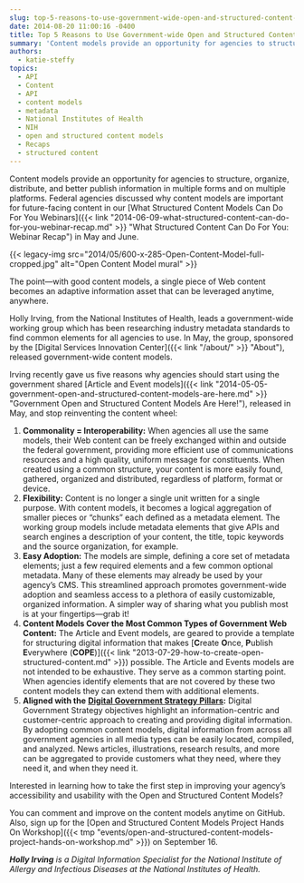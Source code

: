 ```yaml
---
slug: top-5-reasons-to-use-government-wide-open-and-structured-content-models
date: 2014-08-20 11:00:16 -0400
title: Top 5 Reasons to Use Government-wide Open and Structured Content Models
summary: 'Content models provide an opportunity for agencies to structure, organize, distribute, and better publish information in multiple forms and on multiple platforms. Federal agencies discussed why content models are important for future-facing content in our What Structured Content Models Can Do For You Webinars in May and June.'
authors:
  - katie-steffy
topics:
  - API
  - Content
  - API
  - content models
  - metadata
  - National Institutes of Health
  - NIH
  - open and structured content models
  - Recaps
  - structured content
---
```


Content models provide an opportunity for agencies to structure, organize, distribute, and better publish information in multiple forms and on multiple platforms. Federal agencies discussed why content models are important for future-facing content in our [What Structured Content Models Can Do For You Webinars]({{< link "2014-06-09-what-structured-content-can-do-for-you-webinar-recap.md" >}} "What Structured Content Can Do For You: Webinar Recap") in May and June.

{{< legacy-img src="2014/05/600-x-285-Open-Content-Model-full-cropped.jpg" alt="Open Content Model mural" >}}

The point—with good content models, a single piece of Web content becomes an adaptive information asset that can be leveraged anytime, anywhere.

Holly Irving, from the National Institutes of Health, leads a government-wide working group which has been researching industry metadata standards to find common elements for all agencies to use. In May, the group, sponsored by the [Digital Services Innovation Center]({{< link "/about/" >}} "About"), released government-wide content models.

Irving recently gave us five reasons why agencies should start using the government shared [Article and Event models]({{< link "2014-05-05-government-open-and-structured-content-models-are-here.md" >}} "Government Open and Structured Content Models Are Here!"), released in May, and stop reinventing the content wheel:

  1. **Commonality = Interoperability:** When agencies all use the same models, their Web content can be freely exchanged within and outside the federal government, providing more efficient use of communications resources and a high quality, uniform message for constituents. When created using a common structure, your content is more easily found, gathered, organized and distributed, regardless of platform, format or device.
  2. **Flexibility:** Content is no longer a single unit written for a single purpose. With content models, it becomes a logical aggregation of smaller pieces or “chunks” each defined as a metadata element. The working group models include metadata elements that give APIs and search engines a description of your content, the title, topic keywords and the source organization, for example.
  3. **Easy Adoption:** The models are simple, defining a core set of metadata elements; just a few required elements and a few common optional metadata. Many of these elements may already be used by your agency’s CMS. This streamlined approach promotes government-wide adoption and seamless access to a plethora of easily customizable, organized information. A simpler way of sharing what you publish most is at your fingertips—grab it!
  4. **Content Models Cover the Most Common Types of Government Web Content:** The Article and Event models, are geared to provide a template for structuring digital information that makes [**C**reate **O**nce, **P**ublish **E**verywhere (**COPE**)]({{< link "2013-07-29-how-to-create-open-structured-content.md" >}}) possible. The Article and Events models are not intended to be exhaustive. They serve as a common starting point. When agencies identify elements that are not covered by these two content models they can extend them with additional elements.
  5. **Aligned with the** [**Digital Government Strategy Pillars**](http://www.whitehouse.gov/sites/default/files/omb/egov/digital-government/digital-government.html)**:** Digital Government Strategy objectives highlight an information-centric and customer-centric approach to creating and providing digital information. By adopting common content models, digital information from across all government agencies in all media types can be easily located, compiled, and analyzed. News articles, illustrations, research results, and more can be aggregated to provide customers what they need, where they need it, and when they need it.

Interested in learning how to take the first step in improving your agency’s accessibility and usability with the Open and Structured Content Models?

You can comment and improve on the content models anytime on GitHub. Also, sign up for the [Open and Structured Content Models Project Hands On Workshop]({{< tmp "events/open-and-structured-content-models-project-hands-on-workshop.md" >}}) on September 16.

_**Holly Irving** is a Digital Information Specialist for the National Institute of Allergy and Infectious Diseases at the National Institutes of Health._
